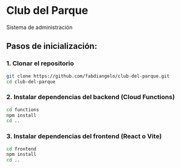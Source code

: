# Club del Parque
Sistema de administración

## Pasos de inicialización:

### 1. Clonar el repositorio
``` bash
git clone https://github.com/fabdiangelo/club-del-parque.git
cd club-del-parque
```

### 2. Instalar dependencias del backend (Cloud Functions)
``` bash
cd functions
npm install
cd ..
``` 

### 3. Instalar dependencias del frontend (React o Vite)
``` bash
cd frontend
npm install
cd ..
```
